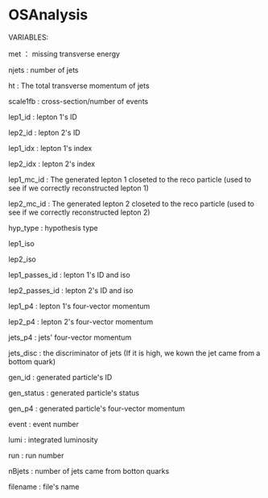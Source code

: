 # OSAnalysis

VARIABLES:


met ： missing transverse energy

njets : number of jets

ht : The total transverse momentum of jets

scale1fb : cross-section/number of events

lep1_id : lepton 1's ID

lep2_id : lepton 2's ID

lep1_idx : lepton 1's index

lep2_idx : lepton 2's index

lep1_mc_id : The generated lepton 1 closeted to the reco particle (used to see if we correctly reconstructed lepton 1)

lep2_mc_id : The generated lepton 2 closeted to the reco particle (used to see if we correctly reconstructed lepton 2)

hyp_type : hypothesis type

lep1_iso

lep2_iso

lep1_passes_id : lepton 1's ID and iso

lep2_passes_id : lepton 2's ID and iso

lep1_p4 : lepton 1's four-vector momentum

lep2_p4 : lepton 2's four-vector momentum

jets_p4 : jets' four-vector momentum

jets_disc : the discriminator of jets (If it is high, we kown the jet came from a bottom quark)

gen_id : generated particle's ID

gen_status : generated particle's status

gen_p4 : generated particle's four-vector momentum

event : event number

lumi : integrated luminosity

run : run number

nBjets : number of jets came from botton quarks

filename : file's name
